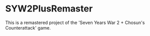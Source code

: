 # SYW2PlusRemaster
This is a remastered project of the 'Seven Years War 2 + Chosun's Counterattack' game.